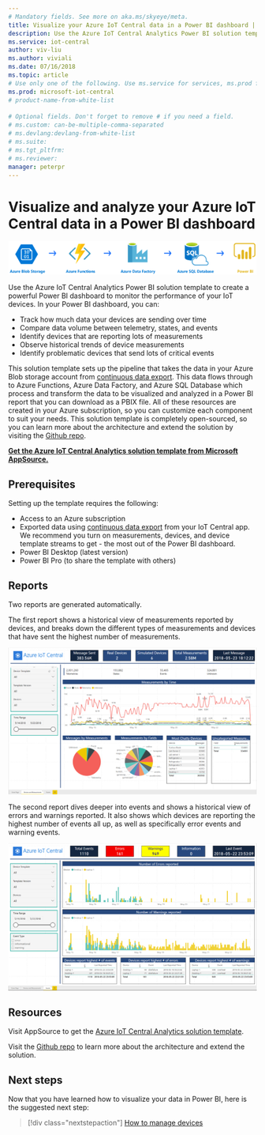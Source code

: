```yaml
---
# Mandatory fields. See more on aka.ms/skyeye/meta.
title: Visualize your Azure IoT Central data in a Power BI dashboard | Microsoft Docs
description: Use the Azure IoT Central Analytics Power BI solution template to visualize and analyze your IoT Central data.
ms.service: iot-central
author: viv-liu
ms.author: viviali
ms.date: 07/16/2018
ms.topic: article
# Use only one of the following. Use ms.service for services, ms.prod for on-prem. Remove the # before the relevant field.
ms.prod: microsoft-iot-central
# product-name-from-white-list

# Optional fields. Don't forget to remove # if you need a field.
# ms.custom: can-be-multiple-comma-separated
# ms.devlang:devlang-from-white-list
# ms.suite: 
# ms.tgt_pltfrm:
# ms.reviewer:
manager: peterpr
---
```


# Visualize and analyze your Azure IoT Central data in a Power BI dashboard

![Power BI solution template pipeline](media/howto-connect-powerbi/iot-continuous-data-export.png)

Use the Azure IoT Central Analytics Power BI solution template to create a powerful Power BI dashboard to monitor the performance of your IoT devices. In your Power BI dashboard, you can:
- Track how much data your devices are sending over time
- Compare data volume between telemetry, states, and events
- Identify devices that are reporting lots of measurements
- Observe historical trends of device measurements
- Identify problematic devices that send lots of critical events

This solution template sets up the pipeline that takes the data in your Azure Blob storage account from [continuous data export](howto-export-data.md). This data flows through to Azure Functions, Azure Data Factory, and Azure SQL Database which process and transform the data to be visualized and analyzed in a Power BI report that you can download as a PBIX file. All of these resources are created in your Azure subscription, so you can customize each component to suit your needs. This solution template is completely open-sourced, so you can learn more about the architecture and extend the solution by visiting the [Github repo](https://aka.ms/iotcentralgithubpowerbisolutiontemplate).

**[Get the Azure IoT Central Analytics solution template from Microsoft AppSource.](https://aka.ms/iotcentralpowerbisolutiontemplate)**

## Prerequisites
Setting up the template requires the following:
- Access to an Azure subscription
- Exported data using [continuous data export](howto-export-data.md) from your IoT Central app. We recommend you turn on measurements, devices, and device template streams to get - the most out of the Power BI dashboard.
- Power BI Desktop (latest version)
- Power BI Pro (to share the template with others)

## Reports

Two reports are generated automatically. 

The first report shows a historical view of measurements reported by devices, and breaks down the different types of measurements and devices that have sent the highest number of measurements.

![Power BI report page 1](media/howto-connect-powerbi/template-page1-hasdata.PNG)

The second report dives deeper into events and shows a historical view of errors and warnings reported. It also shows which devices are reporting the highest number of events all up, as well as specifically error events and warning events.

![Power BI report page 2](media/howto-connect-powerbi/template-page2-hasdata.PNG)

## Resources

Visit AppSource to get the [Azure IoT Central Analytics solution template](https://aka.ms/iotcentralpowerbisolutiontemplate).

Visit the [Github repo](https://aka.ms/iotcentralgithubpowerbisolutiontemplate) to learn more about the architecture and extend the solution.

## Next steps

Now that you have learned how to visualize your data in Power BI, here is the suggested next step:

> [!div class="nextstepaction"]
> [How to manage devices](howto-manage-devices.md)
